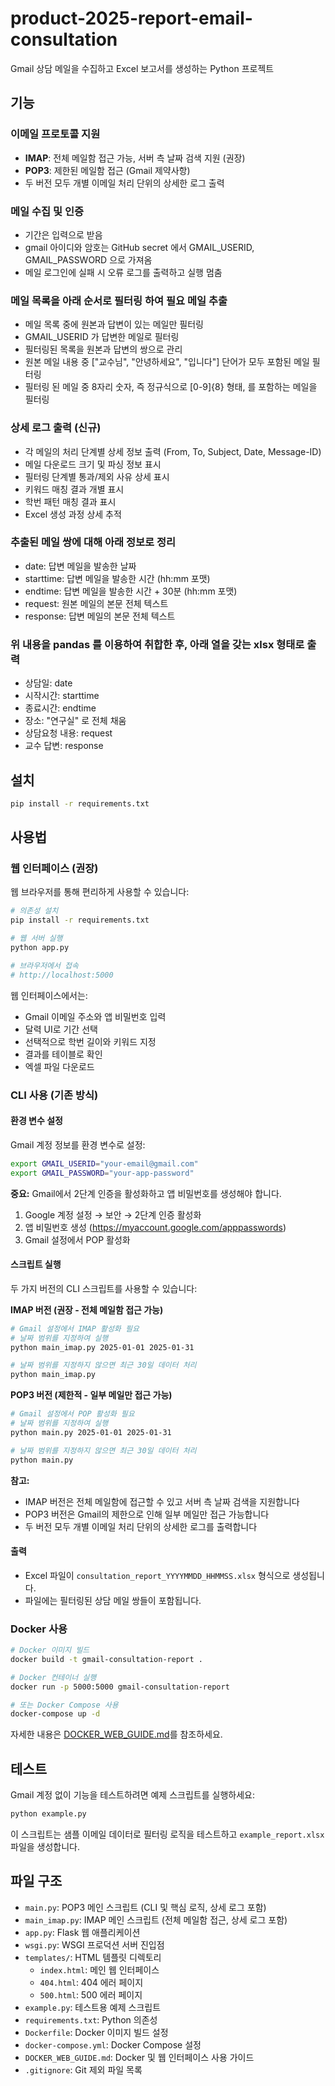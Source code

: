 # product-2025-report-email-consultation

Gmail 상담 메일을 수집하고 Excel 보고서를 생성하는 Python 프로젝트

## 기능

### 이메일 프로토콜 지원
- **IMAP**: 전체 메일함 접근 가능, 서버 측 날짜 검색 지원 (권장)
- **POP3**: 제한된 메일함 접근 (Gmail 제약사항)
- 두 버전 모두 개별 이메일 처리 단위의 상세한 로그 출력

### 메일 수집 및 인증
- 기간은 입력으로 받음
- gmail 아이디와 암호는 GitHub secret 에서 GMAIL_USERID, GMAIL_PASSWORD 으로 가져옴
- 메일 로그인에 실패 시 오류 로그를 출력하고 실행 멈춤

### 메일 목록을 아래 순서로 필터링 하여 필요 메일 추출
- 메일 목록 중에 원본과 답변이 있는 메일만 필터링
- GMAIL_USERID 가 답변한 메일로 필터링
- 필터링된 목록을 원본과 답변의 쌍으로 관리
- 원본 메일 내용 중 ["교수님", "안녕하세요", "입니다"] 단어가 모두 포함된 메일 필터링
- 필터링 된 메일 중 8자리 숫자, 즉 정규식으로 [0-9]{8} 형태, 를 포함하는 메일을 필터링

### 상세 로그 출력 (신규)
- 각 메일의 처리 단계별 상세 정보 출력 (From, To, Subject, Date, Message-ID)
- 메일 다운로드 크기 및 파싱 정보 표시
- 필터링 단계별 통과/제외 사유 상세 표시
- 키워드 매칭 결과 개별 표시
- 학번 패턴 매칭 결과 표시
- Excel 생성 과정 상세 추적

### 추출된 메일 쌍에 대해 아래 정보로 정리
- date: 답변 메일을 발송한 날짜
- starttime: 답변 메일을 발송한 시간 (hh:mm 포맷)
- endtime: 답변 메일을 발송한 시간 + 30분 (hh:mm 포맷)
- request: 원본 메일의 본문 전체 텍스트
- response: 답변 메일의 본문 전체 텍스트

### 위 내용을 pandas 를 이용하여 취합한 후, 아래 열을 갖는 xlsx 형태로 출력
- 상담일: date
- 시작시간: starttime
- 종료시간: endtime
- 장소: "연구실" 로 전체 채움
- 상담요청 내용: request
- 교수 답변: response

## 설치

```bash
pip install -r requirements.txt
```

## 사용법

### 웹 인터페이스 (권장)

웹 브라우저를 통해 편리하게 사용할 수 있습니다:

```bash
# 의존성 설치
pip install -r requirements.txt

# 웹 서버 실행
python app.py

# 브라우저에서 접속
# http://localhost:5000
```

웹 인터페이스에서는:
- Gmail 이메일 주소와 앱 비밀번호 입력
- 달력 UI로 기간 선택
- 선택적으로 학번 길이와 키워드 지정
- 결과를 테이블로 확인
- 엑셀 파일 다운로드

### CLI 사용 (기존 방식)

#### 환경 변수 설정

Gmail 계정 정보를 환경 변수로 설정:

```bash
export GMAIL_USERID="your-email@gmail.com"
export GMAIL_PASSWORD="your-app-password"
```

**중요:** Gmail에서 2단계 인증을 활성화하고 앱 비밀번호를 생성해야 합니다.
1. Google 계정 설정 → 보안 → 2단계 인증 활성화
2. 앱 비밀번호 생성 (https://myaccount.google.com/apppasswords)
3. Gmail 설정에서 POP 활성화

#### 스크립트 실행

두 가지 버전의 CLI 스크립트를 사용할 수 있습니다:

**IMAP 버전 (권장 - 전체 메일함 접근 가능)**
```bash
# Gmail 설정에서 IMAP 활성화 필요
# 날짜 범위를 지정하여 실행
python main_imap.py 2025-01-01 2025-01-31

# 날짜 범위를 지정하지 않으면 최근 30일 데이터 처리
python main_imap.py
```

**POP3 버전 (제한적 - 일부 메일만 접근 가능)**
```bash
# Gmail 설정에서 POP 활성화 필요
# 날짜 범위를 지정하여 실행
python main.py 2025-01-01 2025-01-31

# 날짜 범위를 지정하지 않으면 최근 30일 데이터 처리
python main.py
```

**참고:**
- IMAP 버전은 전체 메일함에 접근할 수 있고 서버 측 날짜 검색을 지원합니다
- POP3 버전은 Gmail의 제한으로 인해 일부 메일만 접근 가능합니다
- 두 버전 모두 개별 이메일 처리 단위의 상세한 로그를 출력합니다

#### 출력

- Excel 파일이 `consultation_report_YYYYMMDD_HHMMSS.xlsx` 형식으로 생성됩니다.
- 파일에는 필터링된 상담 메일 쌍들이 포함됩니다.

### Docker 사용

```bash
# Docker 이미지 빌드
docker build -t gmail-consultation-report .

# Docker 컨테이너 실행
docker run -p 5000:5000 gmail-consultation-report

# 또는 Docker Compose 사용
docker-compose up -d
```

자세한 내용은 [DOCKER_WEB_GUIDE.md](DOCKER_WEB_GUIDE.md)를 참조하세요.

## 테스트

Gmail 계정 없이 기능을 테스트하려면 예제 스크립트를 실행하세요:

```bash
python example.py
```

이 스크립트는 샘플 이메일 데이터로 필터링 로직을 테스트하고 `example_report.xlsx` 파일을 생성합니다.

## 파일 구조

- `main.py`: POP3 메인 스크립트 (CLI 및 핵심 로직, 상세 로그 포함)
- `main_imap.py`: IMAP 메인 스크립트 (전체 메일함 접근, 상세 로그 포함)
- `app.py`: Flask 웹 애플리케이션
- `wsgi.py`: WSGI 프로덕션 서버 진입점
- `templates/`: HTML 템플릿 디렉토리
  - `index.html`: 메인 웹 인터페이스
  - `404.html`: 404 에러 페이지
  - `500.html`: 500 에러 페이지
- `example.py`: 테스트용 예제 스크립트
- `requirements.txt`: Python 의존성
- `Dockerfile`: Docker 이미지 빌드 설정
- `docker-compose.yml`: Docker Compose 설정
- `DOCKER_WEB_GUIDE.md`: Docker 및 웹 인터페이스 사용 가이드
- `.gitignore`: Git 제외 파일 목록